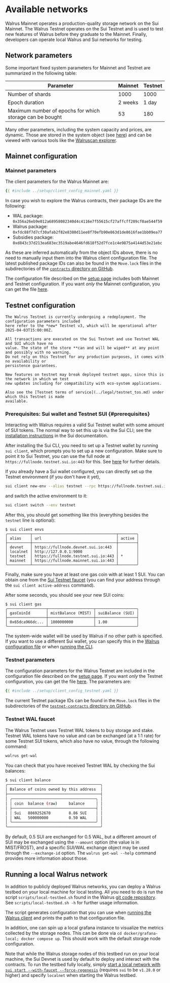 # Available networks

Walrus Mainnet operates a production-quality storage network on the Sui Mainnet. The Walrus Testnet
operates on the Sui Testnet and is used to test new features of Walrus before they graduate to the
Mainnet. Finally, developers can operate local Walrus and Sui networks for testing.

## Network parameters

Some important fixed system parameters for Mainnet and Testnet are summarized in the following table:

| Parameter                                                | Mainnet | Testnet |
| -------------------------------------------------------- | ------- | ------- |
| Number of shards                                         | 1000    | 1000    |
| Epoch duration                                           | 2 weeks | 1 day   |
| Maximum number of epochs for which storage can be bought | 53      | 180     |

Many other parameters, including the system capacity and prices, are dynamic. Those are stored in
the system object (see [here](../dev-guide/sui-struct.md#system-and-staking-information)) and can be
viewed with various tools like the [Walruscan explorer](https://walruscan.com/).

## Mainnet configuration

### Mainnet parameters

The client parameters for the Walrus Mainnet are:

```yaml
{{ #include ../setup/client_config_mainnet.yaml }}
```

In case you wish to explore the Walrus contracts, their package IDs are the following:

- WAL package: `0x356a26eb9e012a68958082340d4c4116e7f55615cf27affcff209cf0ae544f59`
- Walrus package: `0xfdc88f7d7cf30afab2f82e8380d11ee8f70efb90e863d1de8616fae1bb09ea77`
- Subsidies package: `0xd843c37d213ea683ec3519abe4646fd618f52d7fce1c4e9875a4144d53e21ebc`

As these are inferred automatically from the object IDs above, there is no need to manually input
them into the Walrus client configuration file. The latest published package IDs can also be found
in the `Move.lock` files in the subdirectories of the [`contracts` directory on
GitHub](https://github.com/MystenLabs/walrus/tree/main/contracts).

The configuration file described on the [setup page](./setup.md#configuration) includes both Mainnet
and Testnet configuration. If you want *only* the Mainnet configuration, you can get the file
[here](../setup/client_config_mainnet.yaml).

## Testnet configuration

```admonish warning title="Walrus Testnet redeployment"
The Walrus Testnet is currently undergoing a redeployment. The configuration parameters included
here refer to the *new* Testnet v3, which will be operational after 2025-04-03T15:00:00Z.
```

```admonish danger title="Disclaimer about the Walrus Testnet"
All transactions are executed on the Sui Testnet and use Testnet WAL and SUI which have no
value. The state of the store **can and will be wiped** at any point and possibly with no warning.
Do not rely on this Testnet for any production purposes, it comes with no availability or
persistence guarantees.

New features on testnet may break deployed testnet apps, since this is the network in which we test
new updates including for compatibility with eco-system applications.

Also see the [Testnet terms of service](../legal/testnet_tos.md) under which this Testnet is made
available.
```

### Prerequisites: Sui wallet and Testnet SUI {#prerequisites}

Interacting with Walrus requires a valid Sui Testnet wallet with some amount of SUI tokens. The
normal way to set this up is via the Sui CLI; see the [installation
instructions](https://docs.sui.io/guides/developer/getting-started/sui-install) in the Sui
documentation.

After installing the Sui CLI, you need to set up a Testnet wallet by running `sui client`, which
prompts you to set up a new configuration. Make sure to point it to Sui Testnet, you can use the
full node at `https://fullnode.testnet.sui.io:443` for this. See
[here](https://docs.sui.io/guides/developer/getting-started/connect) for further details.

If you already have a Sui wallet configured, you can directly set up the Testnet environment (if you
don't have it yet),

```sh
sui client new-env --alias testnet --rpc https://fullnode.testnet.sui.io:443
```

and switch the active environment to it:

```sh
sui client switch --env testnet
```

After this, you should get something like this (everything besides the `testnet` line is optional):

```terminal
$ sui client envs
╭──────────┬─────────────────────────────────────┬────────╮
│ alias    │ url                                 │ active │
├──────────┼─────────────────────────────────────┼────────┤
│ devnet   │ https://fullnode.devnet.sui.io:443  │        │
│ localnet │ http://127.0.0.1:9000               │        │
│ testnet  │ https://fullnode.testnet.sui.io:443 │ *      │
│ mainnet  │ https://fullnode.mainnet.sui.io:443 │        │
╰──────────┴─────────────────────────────────────┴────────╯
```

Finally, make sure you have at least one gas coin with at least 1 SUI. You can obtain one from the
[Sui Testnet faucet](https://faucet.sui.io/?network=testnet) (you can find your address through the
`sui client active-address` command).

After some seconds, you should see your new SUI coins:

```terminal
$ sui client gas
╭─────────────────┬────────────────────┬──────────────────╮
│ gasCoinId       │ mistBalance (MIST) │ suiBalance (SUI) │
├─────────────────┼────────────────────┼──────────────────┤
│ 0x65dca966dc... │ 1000000000         │ 1.00             │
╰─────────────────┴────────────────────┴──────────────────╯
```

The system-wide wallet will be used by Walrus if no other path is specified. If you want to use a
different Sui wallet, you can specify this in the [Walrus configuration file](./setup.md#configuration)
or when [running the CLI](./interacting.md).

### Testnet parameters

The configuration parameters for the Walrus Testnet are included in the configuration file described
on the [setup page](./setup.md#configuration). If you want *only* the Testnet configuration, you can
get the file [here](../setup/client_config_testnet.yaml). The parameters are:

```yaml
{{ #include ../setup/client_config_testnet.yaml }}
```

The current Testnet package IDs can be
found in the `Move.lock` files in the subdirectories of the [`testnet-contracts` directory on
GitHub](https://github.com/MystenLabs/walrus/tree/main/testnet-contracts).

### Testnet WAL faucet

The Walrus Testnet uses Testnet WAL tokens to buy storage and stake. Testnet WAL tokens have no
value and can be exchanged (at a 1:1 rate) for some Testnet SUI tokens, which also have no value,
through the following command:

```sh
walrus get-wal
```

You can check that you have received Testnet WAL by checking the Sui balances:

```sh
$ sui client balance
╭─────────────────────────────────────────╮
│ Balance of coins owned by this address  │
├─────────────────────────────────────────┤
│ ╭─────────────────────────────────────╮ │
│ │ coin  balance (raw)     balance     │ │
│ ├─────────────────────────────────────┤ │
│ │ Sui   8869252670        8.86 SUI    │ │
│ │ WAL   500000000         0.50 WAL    │ │
│ ╰─────────────────────────────────────╯ │
╰─────────────────────────────────────────╯
```

By default, 0.5 SUI are exchanged for 0.5 WAL, but a different amount of SUI may be exchanged using
the `--amount` option (the value is in MIST/FROST), and a specific SUI/WAL exchange object may be
used through the `--exchange-id` option. The `walrus get-wal --help` command provides more
information about those.

## Running a local Walrus network

In addition to publicly deployed Walrus networks, you can deploy a Walrus testbed on your local
machine for local testing. All you need to do is run the script `scripts/local-testbed.sh` found
in the Walrus [git code repository](https://github.com/MystenLabs/walrus). See
`scripts/local-testbed.sh -h` for further usage information.

The script generates configuration that you can use when [running the Walrus client](./client-cli.md)
and prints the path to that configuration file.

In addition, one can spin up a local grafana instance to visualize the metrics collected by the
storage nodes. This can be done via `cd docker/grafana-local; docker compose up`. This should work
with the default storage node configuration.

Note that while the Walrus storage nodes of this testbed run on your local machine, the Sui Devnet
is used by default to deploy and interact with the contracts. To run the testbed fully locally,
simply [start a local network with `sui start --with-faucet --force-regenesis`](https://docs.sui.io/guides/developer/getting-started/local-network)
(requires `sui` to be `v1.28.0` or higher) and specify `localnet` when starting the Walrus testbed.
